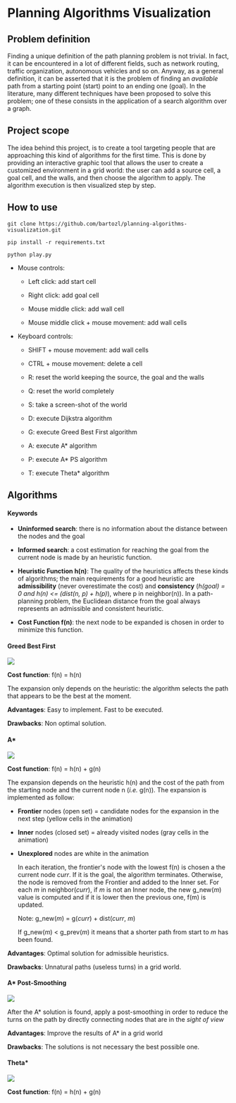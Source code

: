 # Planning Algorithms Visualization


## Problem definition

Finding a unique definition of the path planning problem is not trivial. In fact, it can be encountered in a lot of different fields, such as network routing, traffic organization, autonomous vehicles and so on. Anyway, as a general definition, it can be asserted that it is the problem of finding an _available_ path from a starting point (start) point to an ending one (goal). In the literature, many different techniques have been proposed to solve this problem; one of these consists in the application of a search algorithm over a graph.



## Project scope  
The idea behind this project, is to create a tool targeting people that are approaching this kind of algorithms for the first time. This is done by providing an interactive graphic tool that allows the user to create a customized environment in a grid world: the user can add a source cell, a goal cell, and the walls, and then choose the algorithm to apply. The algorithm execution is then visualized step by step.



## How to use

```
git clone https://github.com/bartozl/planning-algorithms-visualization.git
```

```
pip install -r requirements.txt
```

```
python play.py
```

- Mouse controls:

  - Left click: add start cell

  - Right click: add goal cell

  - Mouse middle click: add wall cell

  - Mouse middle click + mouse movement: add wall cells

- Keyboard controls:

  - SHIFT + mouse movement: add wall cells

  - CTRL + mouse movement: delete a cell

  -  R: reset the world keeping the source, the goal and the walls
  - Q: reset the world completely
  - S: take a screen-shot of the world
  - D: execute Dijkstra algorithm
  - G: execute Greed Best First algorithm
  - A: execute A* algorithm
  - P: execute A* PS algorithm
  - T: execute Theta* algorithm



## Algorithms

#### Keywords

* **Uninformed search**: there is no information about the distance between the nodes and the goal

* **Informed search**: a cost estimation for reaching the goal from the current node is made by an heuristic function.

* **Heuristic Function h(n)**: The quality of the heuristics affects these kinds of algorithms; the main  requirements for a good heuristic are **admissibility** (never overestimate the cost) and **consistency** (_h(goal) = 0 and h(n) <= (dist(n, p) + h(p)_), where p in neighbor(n)). 
  In a path-planning problem, the Euclidean distance from the goal always represents an admissible and consistent heuristic.

* **Cost Function f(n)**: the next node to be expanded is chosen in order to minimize this function.

  

#### Greed Best First

![](https://ibb.co/7k1Nqy5)



**Cost function**: f(n) = h(n)

The expansion only depends on the heuristic: the algorithm selects the path that appears to be the best at the moment.

**Advantages**: Easy to implement. Fast to be executed.

**Drawbacks**: Non optimal solution.



#### A*

![](https://ibb.co/Bj1wpc2)

**Cost function**: f(n) = h(n) + g(n)

The expansion depends on the heuristic h(n) and the cost of the path from the starting node and the current node n (_i.e._ g(n)). The expansion is implemented as follow:

- **Frontier** nodes (open set) = candidate nodes for the expansion in the next step (yellow cells in the animation)

- **Inner** nodes (closed set) = already visited nodes  (gray cells in the animation)

- **Unexplored** nodes are white in the animation

  In each iteration, the frontier's node with the lowest f(n) is chosen a the current node _curr_. If it is the goal, the algorithm terminates. Otherwise, the node is removed from the Frontier and added to the Inner set. For each _m_ in neighbor(_curr_), if _m_ is not an Inner node, the new g_new(_m_) value is computed and if it is lower then the previous one, f(m) is updated.

  Note: g_new(_m_) = g(_curr_) + dist(_curr_, _m_)

  If g_new(_m_) < g_prev(_m_) it means that a shorter path from start to _m_ has been found.

**Advantages**: Optimal solution for admissible heuristics.

**Drawbacks**: Unnatural paths (useless turns) in a grid world.



#### A* Post-Smoothing

![](https://ibb.co/r5YJy23)

After the A* solution is found, apply a post-smoothing in order to reduce the turns on the path by directly connecting nodes that are in the _sight of view_

**Advantages**: Improve the results of A* in a grid world

**Drawbacks**: The solutions is not necessary the best possible one.



#### Theta*

![](https://ibb.co/QnvPpNJ)

**Cost function**: f(n) = h(n) + g(n)







